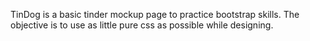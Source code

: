 TinDog is a basic tinder mockup page to practice bootstrap skills. The objective is to use as little pure css as possible while designing.
